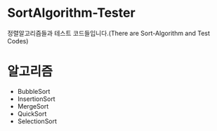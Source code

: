 # SortAlgorithm-Tester
정렬알고리즘들과 테스트 코드들입니다.(There are Sort-Algorithm and Test Codes)

# 알고리즘
- BubbleSort
- InsertionSort
- MergeSort
- QuickSort
- SelectionSort
